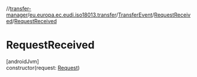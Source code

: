 //[transfer-manager](../../../../index.md)/[eu.europa.ec.eudi.iso18013.transfer](../../index.md)/[TransferEvent](../index.md)/[RequestReceived](index.md)/[RequestReceived](-request-received.md)

# RequestReceived

[androidJvm]\
constructor(request: [Request](../../-request/index.md))
